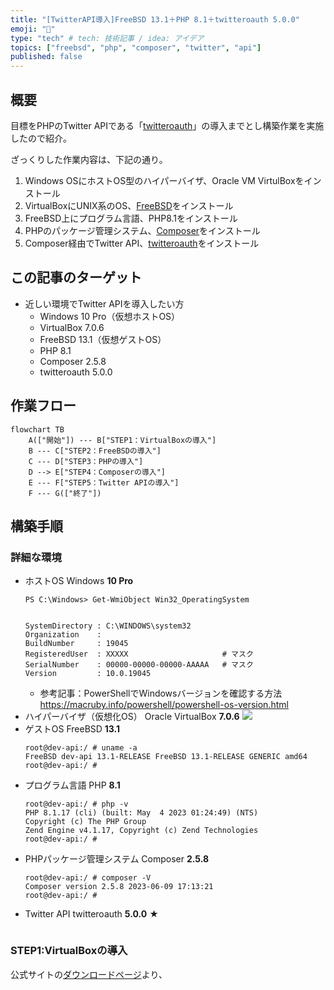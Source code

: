```yaml
---
title: "[TwitterAPI導入]FreeBSD 13.1＋PHP 8.1＋twitteroauth 5.0.0"
emoji: "🙌"
type: "tech" # tech: 技術記事 / idea: アイデア
topics: ["freebsd", "php", "composer", "twitter", "api"]
published: false
---
```

## 概要
目標をPHPのTwitter APIである「[twitteroauth](https://twitteroauth.com/)」の導入までとし構築作業を実施したので紹介。

ざっくりした作業内容は、下記の通り。
1. Windows OSにホストOS型のハイパーバイザ、Oracle VM VirtulBoxをインストール
1. VirtualBoxにUNIX系のOS、[FreeBSD](https://ja.wikipedia.org/wiki/FreeBSD)をインストール
1. FreeBSD上にプログラム言語、PHP8.1をインストール
1. PHPのパッケージ管理システム、[Composer](https://ja.wikipedia.org/wiki/Composer)をインストール
1. Composer経由でTwitter API、[twitteroauth](https://twitteroauth.com/)をインストール
## この記事のターゲット
- 近しい環境でTwitter APIを導入したい方
    - Windows 10 Pro（仮想ホストOS）
    - VirtualBox 7.0.6
    - FreeBSD 13.1（仮想ゲストOS）
    - PHP 8.1
    - Composer 2.5.8
    - twitteroauth 5.0.0
## 作業フロー
```mermaid
flowchart TB
    A(["開始"]) --- B["STEP1：VirtualBoxの導入"]
    B --- C["STEP2：FreeBSDの導入"]
    C --- D["STEP3：PHPの導入"]
    D --> E["STEP4：Composerの導入"]
    E --- F["STEP5：Twitter APIの導入"]
    F --- G(["終了"])
```
## 構築手順
### 詳細な環境
- ホストOS
    Windows **10 Pro**
    ```powershell:Get-WmiObjectコマンド
    PS C:\Windows> Get-WmiObject Win32_OperatingSystem


    SystemDirectory : C:\WINDOWS\system32
    Organization    :
    BuildNumber     : 19045
    RegisteredUser  : XXXXX                     # マスク
    SerialNumber    : 00000-00000-00000-AAAAA   # マスク
    Version         : 10.0.19045
    ```
    - 参考記事：PowerShellでWindowsバージョンを確認する方法
        https://macruby.info/powershell/powershell-os-version.html
- ハイパーバイザ（仮想化OS）
    Oracle VirtualBox **7.0.6**
    ![](https://storage.googleapis.com/zenn-user-upload/d2a871322131-20230622.png)
- ゲストOS
    FreeBSD **13.1**
    ```command-line
    root@dev-api:/ # uname -a
    FreeBSD dev-api 13.1-RELEASE FreeBSD 13.1-RELEASE GENERIC amd64
    root@dev-api:/ # 
    ```
- プログラム言語
    PHP **8.1**
    ```command-line
    root@dev-api:/ # php -v
    PHP 8.1.17 (cli) (built: May  4 2023 01:24:49) (NTS)
    Copyright (c) The PHP Group
    Zend Engine v4.1.17, Copyright (c) Zend Technologies
    root@dev-api:/ #
    ```
- PHPパッケージ管理システム
    Composer **2.5.8**
    ```command-line
    root@dev-api:/ # composer -V
    Composer version 2.5.8 2023-06-09 17:13:21
    root@dev-api:/ #
    ```
- Twitter API
    twitteroauth **5.0.0**
    ★
    ```
    ```

### STEP1:VirtualBoxの導入
公式サイトの[ダウンロードページ](https://www.virtualbox.org/wiki/Downloads)より、
